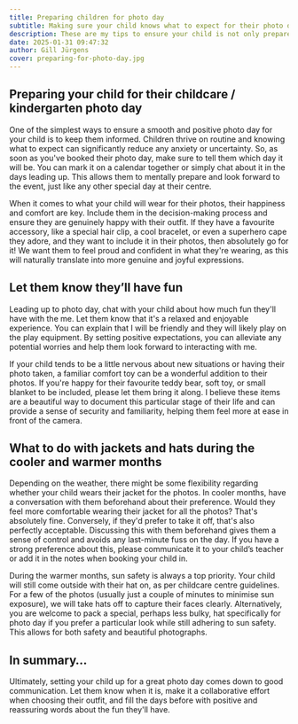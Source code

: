 ```yaml
---
title: Preparing children for photo day
subtitle: Making sure your child knows what to expect for their photo day
description: These are my tips to ensure your child is not only prepared for their photo day but also looking forward to it.
date: 2025-01-31 09:47:32
author: Gill Jürgens
cover: preparing-for-photo-day.jpg
---
```


## Preparing your child for their childcare / kindergarten photo day

One of the simplest ways to ensure a smooth and positive photo day for your child is to keep them informed. Children thrive on routine and knowing what to expect can significantly reduce any anxiety or uncertainty. So, as soon as you've booked their photo day, make sure to tell them which day it will be. You can mark it on a calendar together or simply chat about it in the days leading up. This allows them to mentally prepare and look forward to the event, just like any other special day at their centre.

When it comes to what your child will wear for their photos, their happiness and comfort are key. Include them in the decision-making process and ensure they are genuinely happy with their outfit. If they have a favourite accessory, like a special hair clip, a cool bracelet, or even a superhero cape they adore, and they want to include it in their photos, then absolutely go for it! We want them to feel proud and confident in what they're wearing, as this will naturally translate into more genuine and joyful expressions.

## Let them know they’ll have fun

Leading up to photo day, chat with your child about how much fun they'll have with the me. Let them know that it's a relaxed and enjoyable experience. You can explain that I will be friendly and they will likely play on the play equipment. By setting positive expectations, you can alleviate any potential worries and help them look forward to interacting with me.

If your child tends to be a little nervous about new situations or having their photo taken, a familiar comfort toy can be a wonderful addition to their photos. If you're happy for their favourite teddy bear, soft toy, or small blanket to be included, please let them bring it along. I believe these items are a beautiful way to document this particular stage of their life and can provide a sense of security and familiarity, helping them feel more at ease in front of the camera.

## What to do with jackets and hats during the cooler and warmer months

Depending on the weather, there might be some flexibility regarding whether your child wears their jacket for the photos. In cooler months, have a conversation with them beforehand about their preference. Would they feel more comfortable wearing their jacket for all the photos? That's absolutely fine. Conversely, if they'd prefer to take it off, that's also perfectly acceptable. Discussing this with them beforehand gives them a sense of control and avoids any last-minute fuss on the day.
If you have a strong preference about this, please communicate it to your child’s teacher or add it in the notes when booking your child in.

During the warmer months, sun safety is always a top priority. Your child will still come outside with their hat on, as per childcare centre guidelines. For a few of the photos (usually just a couple of minutes to minimise sun exposure), we will take hats off to capture their faces clearly. Alternatively, you are welcome to pack a special, perhaps less bulky, hat specifically for photo day if you prefer a particular look while still adhering to sun safety. This allows for both safety and beautiful photographs.

## In summary…

Ultimately, setting your child up for a great photo day comes down to good communication. Let them know when it is, make it a collaborative effort when choosing their outfit, and fill the days before with positive and reassuring words about the fun they'll have.
